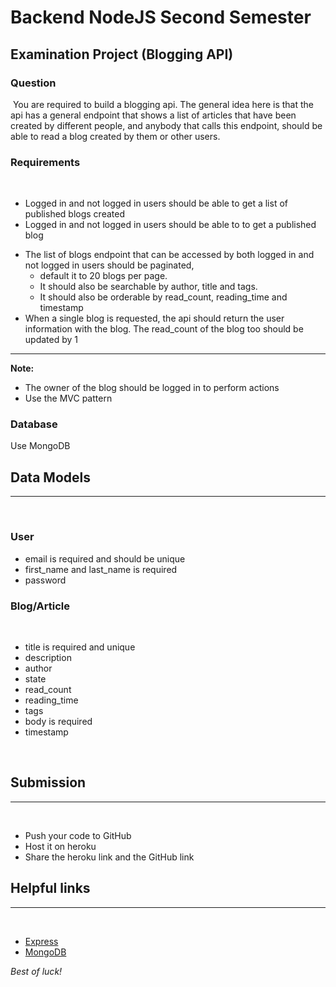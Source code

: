 # Backend NodeJS Second Semester

## Examination Project (Blogging API)


### Question
​
You are required to build a blogging api. The general idea here is that the api has a
general endpoint that shows a list of articles that have been created by different people,
and anybody that calls this endpoint, should be able to read a blog created by them or
other users.


### Requirements
​
<!-- - Users should have a first_name, last_name, email, password, (you can add other attributes you want to store about the user) -->
<!-- - A user should be able to sign up and sign in into the blog app -->
<!-- - Use JWT as authentication strategy and expire the token after 1 hour -->
<!-- - A blog can be in two states; draft and published -->
- Logged in and not logged in users should be able to get a list of published blogs
created
- Logged in and not logged in users should be able to to get a published blog
<!-- - Logged in users should be able to create a blog. -->
<!-- - When a blog is created, it is in draft state -->
<!-- - The owner of the blog should be able to update the state of the blog to published -->
<!-- - The owner of a blog should be able to edit the blog in draft or published state -->
<!-- - The owner of the blog should be able to delete the blog in draft or published state -->
<!-- - The owner of the blog should be able to get a list of their blogs.
    - The endpoint should be paginated
    - It should be filterable by state -->
<!-- - Blogs created should have title, description, tags, author, timestamp, state, read_count, reading_time and body. -->
- The list of blogs endpoint that can be accessed by both logged in and not logged in users should be paginated,
    - default it to 20 blogs per page.
    - It should also be searchable by author, title and tags.
    - It should also be orderable by read_count, reading_time and timestamp
- When a single blog is requested, the api should return the user information with the blog. The read_count of the blog too should be updated by 1
<!-- - Come up with any algorithm for calculating the reading_time of the blog. -->

---

**Note:**
- The owner of the blog should be logged in to perform actions
- Use the MVC pattern

### Database
Use MongoDB


## D​ata Models
___
​
### User

- email is required and should be unique
- first_name and last_name is required
- password
​

### Blog/Article
​
- title is required and unique
- description
- author
- state
- read_count
- reading_time
- tags
- body is required
- timestamp
​

​​
## Submission
___
​
- Push your code to GitHub
- Host it on heroku
- Share the heroku link and the GitHub link
​
​
​
## Helpful links
___
​
- [Express](https://expressjs.com/)
- [MongoDB](https://www.mongodb.com/)  

*Best of luck!*